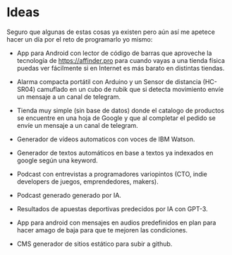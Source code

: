 # Ideas

Seguro que algunas de estas cosas ya existen pero aún así me apetece hacer un día por el reto de programarlo yo mismo:

- App para Android con lector de código de barras que aproveche la tecnología de https://affinder.pro para cuando vayas a una tienda física puedas ver fácilmente si en Internet es más barato en distintas tiendas.

- Alarma compacta portátil con Arduino y un Sensor de distancia (HC-SR04) camuflado en un cubo de rubik que si detecta movimiento envíe un mensaje a un canal de telegram.

- Tienda muy simple (sin base de datos) donde el catalogo de productos se encuentre en una hoja de Google y que al completar el pedido se envíe un mensaje a un canal de telegram.

- Generador de vídeos automaticos con voces de IBM Watson.

- Generador de textos automáticos en base a textos ya indexados en google según una keyword.

- Podcast con entrevistas a programadores variopintos (CTO, indie developers de juegos, emprendedores, makers).

- Podcast generado generado por IA.

- Resultados de apuestas deportivas predecidos por IA con GPT-3.

- App para android con mensajes en audios predefinidos en plan para hacer amago de baja para que te mejoren las condiciones.

- CMS generador de sitios estático para subir a github.
